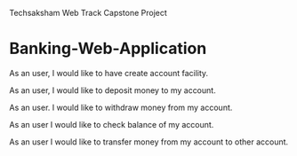 Techsaksham Web Track Capstone Project

# Banking-Web-Application




As an user, I would like to have create account facility.

As an user, I would like to deposit money to my account.

As an user. I would like to withdraw money from my account.

As an user I would like to check balance of my account.

As an user I would like to transfer money from my account to other account.
